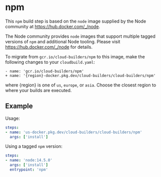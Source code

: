 # npm

This `npm` build step is based on the `node` image supplied by the Node
community at https://hub.docker.com/_/node.

The Node community provides `node` images that support multiple tagged versions
of `npm` and additional Node tooling. Please visit https://hub.docker.com/_/node
for details.

To migrate from `gcr.io/cloud-builders/npm` to this image, make the following
changes to your `cloudbuild.yaml`:

```
- name: 'gcr.io/cloud-builders/npm'
+ name: '{region}-docker.pkg.dev/cloud-builders/cloud-builders/npm'
```

where {region} is one of `us`, `europe`, or `asia`. Choose the closest region to
where your builds are executed.

## Example

Usage:

```yaml
steps:
- name: 'us-docker.pkg.dev/cloud-builders/cloud-builders/npm'
  args: ['install']
```

Using a tagged `npm` version:
```yaml
steps:
- name: 'node:14.5.0'
  args: ['install']
  entrypoint: 'npm'
```
